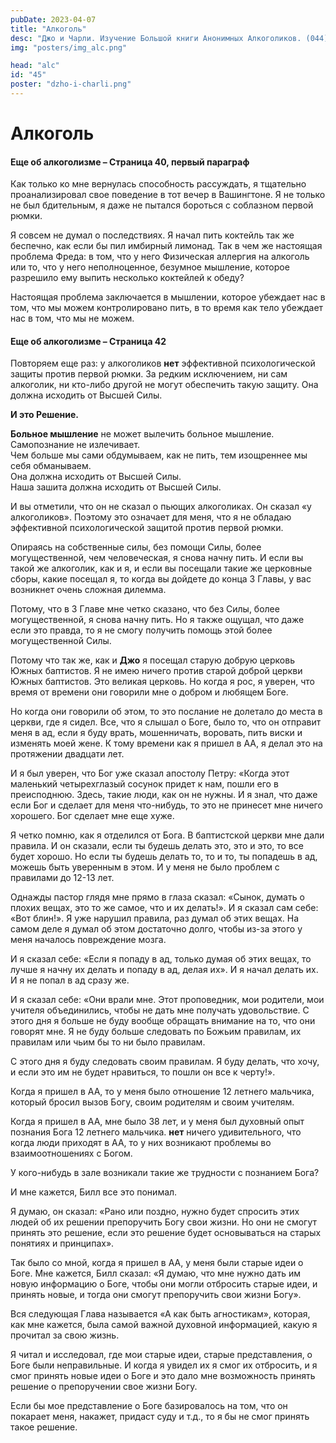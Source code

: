 ```yaml
---
pubDate: 2023-04-07
title: "Алкоголь"
desc: "Джо и Чарли. Изучение Большой книги Анонимных Алкоголиков. (044)"
img: "posters/img_alc.png"

head: "alc"
id: "45"
poster: "dzho-i-charli.png"
---
```


# Алкоголь

#### Еще об алкоголизме – Страница 40, первый параграф

Как только ко мне вернулась способность рассуждать, я тщательно проанализировал свое поведение в тот вечер в Вашингтоне. Я не только не был бдительным, я даже не пытался бороться с соблазном первой рюмки.

Я совсем не думал о последствиях. Я начал пить коктейль так же беспечно, как если бы пил имбирный лимонад.
Так в чем же настоящая проблема Фреда: в том, что у него Физическая аллергия на алкоголь или то, что у него неполноценное, безумное мышление, которое разрешило ему выпить несколько коктейлей к обеду?

Настоящая проблема заключается в мышлении, которое убеждает нас в том, что мы можем контролировано пить, в то время как тело убеждает нас в том, что мы не можем.

#### Еще об алкоголизме – Страница 42

Повторяем еще раз: у алкоголиков **нет** эффективной психологической защиты против первой рюмки. За редким исключением, ни сам алкоголик, ни кто-либо другой не могут обеспечить такую защиту. Она должна исходить от Высшей Силы.

**И это Решение.**

**Больное мышление** не может вылечить больное мышление. <br>
Самопознание не излечивает. <br>
Чем больше мы сами обдумываем, как не пить, тем изощреннее мы себя обманываем. <br>
Она должна исходить от Высшей Силы. <br>
Наша зашита должна исходить от Высшей Силы. <br>

И вы отметили, что он не сказал о пьющих алкоголиках. Он сказал «у алкоголиков». Поэтому это означает для меня, что я не обладаю эффективной психологической защитой против первой рюмки.

Опираясь на собственные силы, без помощи Силы, более могущественной, чем человеческая, я снова начну пить.
И если вы такой же алкоголик, как и я, и если вы посещали такие же церковные сборы, какие посещал я, то когда вы дойдете до конца 3 Главы, у вас возникнет очень сложная дилемма.

Потому, что в 3 Главе мне четко сказано, что без Силы, более могущественной, я снова начну пить. Но я также ощущал, что даже если это правда, то я не смогу получить помощь этой более могущественной Силы.

Потому что так же, как и **Джо** я посещал старую добрую церковь Южных баптистов. Я не имею ничего против старой доброй церкви Южных баптистов. Это великая церковь. Но когда я рос, я уверен, что время от времени они говорили мне о добром и любящем Боге.

Но когда они говорили об этом, то это послание не долетало до места в церкви, где я сидел. Все, что я слышал о Боге, было то, что он отправит меня в ад, если я буду врать, мошенничать, воровать, пить виски и изменять моей жене. К тому времени как я пришел в АА, я делал это на протяжении двадцати лет.

И я был уверен, что Бог уже сказал апостолу Петру: «Когда этот маленький четырехглазый сосунок придет к нам, пошли его в преисподнюю. Здесь, такие люди, как он не нужны. И я знал, что даже если Бог и сделает для меня что-нибудь, то это не принесет мне ничего хорошего. Бог сделает мне еще хуже.

Я четко помню, как я отделился от Бога. В баптистской церкви мне дали правила. И он сказали, если ты будешь делать это, это и это, то все будет хорошо. Но если ты будешь делать то, то и то, ты попадешь в ад, можешь быть уверенным в этом. И у меня не было проблем с правилами до 12-13 лет.

Однажды пастор глядя мне прямо в глаза сказал: «Сынок, думать о плохих вещах, это то же самое, что и их делать!». И я сказал сам себе: «Вот блин!». Я уже нарушил правила, раз думал об этих вещах. На самом деле я думал об этом достаточно долго, чтобы из-за этого у меня началось повреждение мозга.

И я сказал себе: «Если я попаду в ад, только думая об этих вещах, то лучше я начну их делать и попаду в ад, делая их». И я начал делать их. И я не попал в ад сразу же.

И я сказал себе: «Они врали мне. Этот проповедник, мои родители, мои учителя объединились, чтобы не дать мне получать удовольствие. С этого дня я больше не буду вообще обращать внимание на то, что они говорят мне. Я не буду больше следовать по Божьим правилам, их правилам или чьим бы то ни было правилам.

С этого дня я буду следовать своим правилам. Я буду делать, что хочу, и если это им не будет нравиться, то пошли он все к черту!».

Когда я пришел в АА, то у меня было отношение 12 летнего мальчика, который бросил вызов Богу, своим родителям и своим учителям.

Когда я пришел в АА, мне было 38 лет, и у меня был духовный опыт познания Бога 12 летнего мальчика. **нет** ничего удивительного, что когда люди приходят в АА, то у них возникают проблемы во взаимоотношениях с Богом.

У кого-нибудь в зале возникали такие же трудности с познанием Бога?

И мне кажется, Билл все это понимал.

Я думаю, он сказал: «Рано или поздно, нужно будет спросить этих людей об их решении препоручить Богу свои жизни. Но они не смогут принять это решение, если это решение будет основываться на старых понятиях и принципах».

Так было со мной, когда я пришел в АА, у меня были старые идеи о Боге. Мне кажется, Билл сказал: «Я думаю, что мне нужно дать им новую информацию о Боге, чтобы они могли отбросить старые идеи, и принять новые, и тогда они смогут препоручить свои жизни Богу».

Вся следующая Глава называется «А как быть агностикам», которая, как мне кажется, была самой важной духовной информацией, какую я прочитал за свою жизнь.

Я читал и исследовал, где мои старые идеи, старые представления, о Боге были неправильные. И когда я увидел их я смог их отбросить, и я смог принять новые идеи о Боге и это дало мне возможность принять решение о препоручении свое жизни Богу.

Если бы мое представление о Боге базировалось на том, что он покарает меня, накажет, придаст суду и т.д., то я бы не смог принять такое решение.
